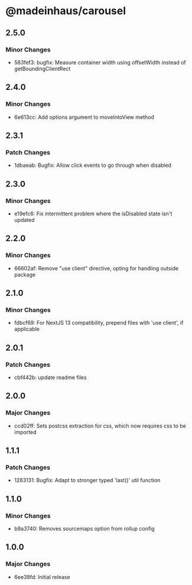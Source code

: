 # @madeinhaus/carousel

## 2.5.0

### Minor Changes

-   583fef3: bugfix: Measure container width using offsetWidth instead of getBoundingClientRect

## 2.4.0

### Minor Changes

-   6e613cc: Add options argument to moveIntoView method

## 2.3.1

### Patch Changes

-   1dbaeab: Bugfix: Allow click events to go through when disabled

## 2.3.0

### Minor Changes

-   e19efc6: Fix intermittent problem where the isDisabled state isn't updated

## 2.2.0

### Minor Changes

-   66602af: Remove "use client" directive, opting for handling outside package

## 2.1.0

### Minor Changes

-   fdbcf69: For NextJS 13 compatibility, prepend files with 'use client', if applicable

## 2.0.1

### Patch Changes

-   cbf442b: update readme files

## 2.0.0

### Major Changes

-   ccd02ff: Sets postcss extraction for css, which now requires css to be imported

## 1.1.1

### Patch Changes

-   1283131: Bugfix: Adapt to stronger typed 'last()' util function

## 1.1.0

### Minor Changes

-   b9a3740: Removes sourcemaps option from rollup config

## 1.0.0

### Major Changes

-   6ee38fd: Initial release
